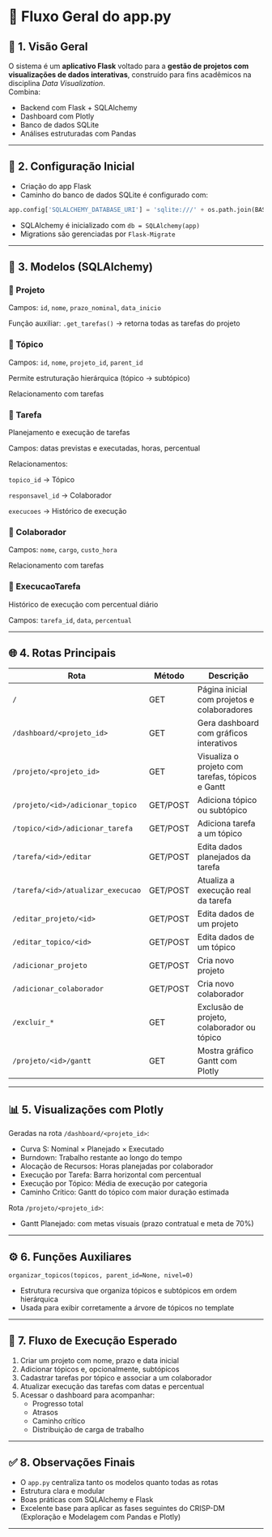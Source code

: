 # 📘 Fluxo Geral do app.py

## 🔷 1. Visão Geral

O sistema é um **aplicativo Flask** voltado para a **gestão de projetos com visualizações de dados interativas**, construído para fins acadêmicos na disciplina *Data Visualization*.  
Combina:
- Backend com Flask + SQLAlchemy
- Dashboard com Plotly
- Banco de dados SQLite
- Análises estruturadas com Pandas

---

## 🔶 2. Configuração Inicial

- Criação do app Flask
- Caminho do banco de dados SQLite é configurado com:
```python
app.config['SQLALCHEMY_DATABASE_URI'] = 'sqlite:///' + os.path.join(BASE_DIR, 'database.db')
```

- SQLAlchemy é inicializado com ```db = SQLAlchemy(app)```
- Migrations são gerenciadas por ```Flask-Migrate```

---

## 🧱 3. Modelos (SQLAlchemy)

### 🔹 Projeto

Campos: ```id```, ```nome```, ```prazo_nominal```, ```data_inicio```

Função auxiliar: ```.get_tarefas()``` → retorna todas as tarefas do projeto

### 🔹 Tópico

Campos: ```id```, ```nome```, ```projeto_id```, ```parent_id```

Permite estruturação hierárquica (tópico → subtópico)

Relacionamento com tarefas

### 🔹 Tarefa

Planejamento e execução de tarefas

Campos: datas previstas e executadas, horas, percentual

Relacionamentos:

```topico_id``` → Tópico

```responsavel_id``` → Colaborador

```execucoes``` → Histórico de execução

### 🔹 Colaborador

Campos: ```nome```, ```cargo```, ```custo_hora```

Relacionamento com tarefas

### 🔹 ExecucaoTarefa

Histórico de execução com percentual diário

Campos: ```tarefa_id```, ```data```, ```percentual```

---

## 🌐 4. Rotas Principais

| Rota                              | Método   | Descrição                                        |
| --------------------------------- | -------- | ------------------------------------------------ |
| `/`                               | GET      | Página inicial com projetos e colaboradores      |
| `/dashboard/<projeto_id>`         | GET      | Gera dashboard com gráficos interativos          |
| `/projeto/<projeto_id>`           | GET      | Visualiza o projeto com tarefas, tópicos e Gantt |
| `/projeto/<id>/adicionar_topico`  | GET/POST | Adiciona tópico ou subtópico                     |
| `/topico/<id>/adicionar_tarefa`   | GET/POST | Adiciona tarefa a um tópico                      |
| `/tarefa/<id>/editar`             | GET/POST | Edita dados planejados da tarefa                 |
| `/tarefa/<id>/atualizar_execucao` | GET/POST | Atualiza a execução real da tarefa               |
| `/editar_projeto/<id>`            | GET/POST | Edita dados de um projeto                        |
| `/editar_topico/<id>`             | GET/POST | Edita dados de um tópico                         |
| `/adicionar_projeto`              | GET/POST | Cria novo projeto                                |
| `/adicionar_colaborador`          | GET/POST | Cria novo colaborador                            |
| `/excluir_*`                      | GET      | Exclusão de projeto, colaborador ou tópico       |
| `/projeto/<id>/gantt`             | GET      | Mostra gráfico Gantt com Plotly                  |

---

## 📊 5. Visualizações com Plotly

Geradas na rota ```/dashboard/<projeto_id>```:
- Curva S: Nominal × Planejado × Executado
- Burndown: Trabalho restante ao longo do tempo
- Alocação de Recursos: Horas planejadas por colaborador
- Execução por Tarefa: Barra horizontal com percentual
- Execução por Tópico: Média de execução por categoria
- Caminho Crítico: Gantt do tópico com maior duração estimada

Rota ```/projeto/<projeto_id>```:
- Gantt Planejado: com metas visuais (prazo contratual e meta de 70%)

---

## ⚙️ 6. Funções Auxiliares

```organizar_topicos(topicos, parent_id=None, nivel=0)```

- Estrutura recursiva que organiza tópicos e subtópicos em ordem hierárquica
- Usada para exibir corretamente a árvore de tópicos no template

---

## 🔁 7. Fluxo de Execução Esperado

1. Criar um projeto com nome, prazo e data inicial
2. Adicionar tópicos e, opcionalmente, subtópicos
3. Cadastrar tarefas por tópico e associar a um colaborador
4. Atualizar execução das tarefas com datas e percentual
5. Acessar o dashboard para acompanhar:
    - Progresso total
    - Atrasos
    - Caminho crítico
    - Distribuição de carga de trabalho

---

## ✅ 8. Observações Finais

- O ```app.py``` centraliza tanto os modelos quanto todas as rotas
- Estrutura clara e modular
- Boas práticas com SQLAlchemy e Flask
- Excelente base para aplicar as fases seguintes do CRISP-DM (Exploração e Modelagem com Pandas e Plotly)

---

